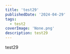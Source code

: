 ```yaml
---
title: 'test29'
publishedDate: '2024-04-29'
tags:
  - test2
coverImage: 'None.png'
description: test29
---
```


test29

